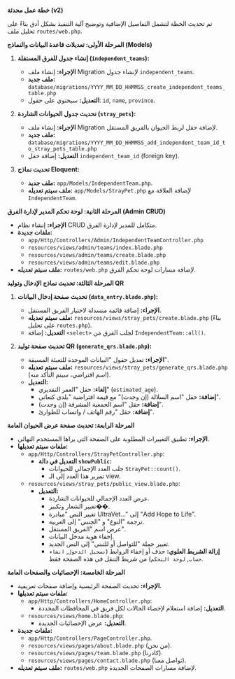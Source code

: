 **خطة عمل محدثة (v2)**

تم تحديث الخطة لتشمل التفاصيل الإضافية وتوضيح آلية التنفيذ بشكل أدق بناءً على تحليل ملف `routes/web.php`.

**المرحلة الأولى: تعديلات قاعدة البيانات والنماذج (Models)**

1.  **إنشاء جدول للفرق المستقلة (`independent_teams`):**
    *   **الإجراء:** إنشاء ملف Migration لإنشاء جدول `independent_teams`.
    *   **ملف جديد:** `database/migrations/YYYY_MM_DD_HHMMSS_create_independent_teams_table.php`
    *   **التعديل:** سيحتوي على حقول: `id`, `name`, `province`.

2.  **تحديث جدول الحيوانات الشاردة (`stray_pets`):**
    *   **الإجراء:** إنشاء ملف Migration لإضافة حقل لربط الحيوان بالفريق المستقل.
    *   **ملف جديد:** `database/migrations/YYYY_MM_DD_HHMMSS_add_independent_team_id_to_stray_pets_table.php`
    *   **التعديل:** إضافة حقل `independent_team_id` (foreign key).

3.  **تحديث نماذج Eloquent:**
    *   **ملف جديد:** `app/Models/IndependentTeam.php`.
    *   **ملف سيتم تعديله:** `app/Models/StrayPet.php` لإضافة العلاقة مع `IndependentTeam`.

**المرحلة الثانية: لوحة تحكم المدير لإدارة الفرق (Admin CRUD)**

*   **الإجراء:** إنشاء نظام CRUD متكامل للمدير لإدارة الفرق.
*   **ملفات جديدة:**
    *   `app/Http/Controllers/Admin/IndependentTeamController.php`
    *   `resources/views/admin/teams/index.blade.php`
    *   `resources/views/admin/teams/create.blade.php`
    *   `resources/views/admin/teams/edit.blade.php`
*   **ملف سيتم تعديله:** `routes/web.php` لإضافة مسارات لوحة تحكم الفرق.

**المرحلة الثالثة: تحديث نماذج الإدخال وتوليد QR**

1.  **تحديث صفحة إدخال البيانات (`data_entry.blade.php`):**
    *   **الإجراء:** إضافة قائمة منسدلة لاختيار الفريق المستقل.
    *   **ملف سيتم تعديله:** `resources/views/stray_pets/create.blade.php` (بناءً على تحليل `routes.php`).
    *   **التعديل:** إضافة `<select>` لجلب الفرق من `IndependentTeam::all()`.

2.  **تحديث صفحة توليد QR (`generate_qrs.blade.php`):**
    *   **الإجراء:** تعديل حقول "البيانات الموحدة للتعبئة المسبقة".
    *   **ملف سيتم تعديله:** `resources/views/stray_pets/generate_qrs.blade.php` (اسم افتراضي، سيتم التأكد منه).
    *   **التعديل:**
        *   **إلغاء:** حقل "العمر التقديري" (`estimated_age`).
        *   **إضافة:** حقل "اسم السلالة (إن وجدت)" مع قيمة افتراضية "بلدي كنعاني".
        *   **إضافة:** حقل "اسم الجمعية المشرفة (إن وجدت)".
        *   **إضافة:** حقل "رقم الهاتف / واتساب للطوارئ".

**المرحلة الرابعة: تحديث صفحة عرض الحيوان العامة**

*   **الإجراء:** تطبيق التغييرات المطلوبة على الصفحة التي يراها المستخدم النهائي.
*   **ملفات سيتم تعديلها:**
    *   `app/Http/Controllers/StrayPetController.php`:
        *   **التعديل في دالة `showPublic`:**
            *   جلب العدد الإجمالي للحيوانات `StrayPet::count()`.
            *   تمرير هذا العدد إلى الـ view.
    *   `resources/views/stray_pets/public_view.blade.php`:
        *   **التعديل:**
            *   عرض العدد الإجمالي للحيوانات الشاردة.
            *   تغيير الشعار وتكبير��.
            *   تغيير النص "مبادرة UltraVet..." إلى "Add Hope to Life".
            *   ترجمة "النوع" و "الجنس" إلى العربية.
            *   عرض اسم "الفريق المستقل".
            *   إخفاء هوية مدخل البيانات.
            *   تغيير جملة "للتواصل أو للتبني" إلى النص الجديد.
            *   **إزالة الشريط العلوي:** حذف أو إخفاء الروابط (`تسجيل الدخول`, `انشاء حساب`, `لوحة التحكم`) من شريط التنقل في هذه الصفحة فقط.

**المرحلة الخامسة: الإحصائيات والصفحات العامة**

*   **الإجراء:** تحديث الصفحة الرئيسية وإضافة صفحات تعريفية.
*   **ملفات سيتم تعديلها:**
    *   `app/Http/Controllers/HomeController.php`:
        *   **التعديل:** إضافة استعلام لإحصاء الحالات لكل فريق في المحافظات المحددة.
    *   `resources/views/home.blade.php`:
        *   **التعديل:** عرض الإحصائيات الجديدة.
*   **ملفات جديدة:**
    *   `app/Http/Controllers/PageController.php`.
    *   `resources/views/pages/about.blade.php` (من نحن).
    *   `resources/views/pages/team.blade.php` (كادرنا).
    *   `resources/views/pages/contact.blade.php` (تواصل معنا).
*   **ملف سيتم تعديله:** `routes/web.php` لإضافة مسارات الصفحات الجديدة.